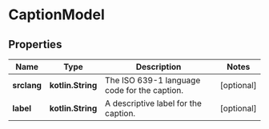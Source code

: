 
# CaptionModel

## Properties
Name | Type | Description | Notes
------------ | ------------- | ------------- | -------------
**srclang** | **kotlin.String** | The ISO 639-1 language code for the caption. |  [optional]
**label** | **kotlin.String** | A descriptive label for the caption. |  [optional]




